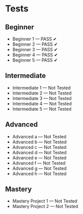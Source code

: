 # Tests

## Beginner
* Beginner 1 — PASS ✔
* Beginner 2 — PASS ✔
* Beginner 3 — PASS ✔
* Beginner 4 — PASS ✔
* Beginner 5 — PASS ✔


## Intermediate
* Intermediate 1 — Not Tested
* Intermediate 2 — Not Tested
* Intermediate 3 — Not Tested
* Intermediate 4 — Not Tested
* Intermediate 5 — Not Tested

## Advanced
* Advanced a — Not Tested
* Advanced b — Not Tested
* Advanced c — Not Tested
* Advanced d — Not Tested
* Advanced e — Not Tested
* Advanced f — Not Tested
* Advanced g — Not Tested
* Advanced h — Not Tested


## Mastery
* Mastery Project 1 — Not Tested
* Mastery Project 2 — Not Tested